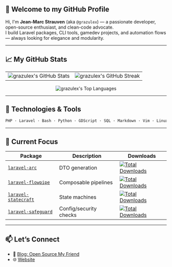 ## 👋 Welcome to my GitHub Profile

Hi, I'm **Jean‑Marc Strauven** (aka `@grazulex`) — a passionate developer, open-source enthusiast, and clean-code advocate.  
I build Laravel packages, CLI tools, gamedev projects, and automation flows — always looking for elegance and modularity.

---

## 📈 My GitHub Stats

<table>
  <tr>
    <td>
      <img src="https://github-readme-stats.vercel.app/api?username=grazulex&theme=dark&show_icons=true&hide_border=false&count_private=true" alt="grazulex's GitHub Stats" />
    </td>
    <td>
      <img src="https://github-readme-streak-stats.herokuapp.com/?user=grazulex&theme=dark&hide_border=false" alt="grazulex's GitHub Streak" />
    </td>
  </tr>
</table>

<div align="center">
  <img src="https://github-readme-stats.vercel.app/api/top-langs/?username=grazulex&theme=dark&show_icons=true&hide_border=false&layout=compact" alt="grazulex's Top Languages" />
</div>

---

## 🧰 Technologies & Tools

```bash
PHP · Laravel · Bash · Python · GDScript · SQL · Markdown · Vim · Linux · Git
```

---

## 🔭 Current Focus

| Package                                                                | Description            | Downloads                                                                                                                                         |
| ---------------------------------------------------------------------- | ---------------------- | ------------------------------------------------------------------------------------------------------------------------------------------------- |
| [`laravel-arc`](https://github.com/grazulex/laravel-arc)               | DTO generation         | [![Total Downloads](https://img.shields.io/packagist/dt/grazulex/laravel-arc)](https://packagist.org/packages/grazulex/laravel-arc)               |
| [`laravel-flowpipe`](https://github.com/grazulex/laravel-flowpipe)     | Composable pipelines   | [![Total Downloads](https://img.shields.io/packagist/dt/grazulex/laravel-flowpipe)](https://packagist.org/packages/grazulex/laravel-flowpipe)     |
| [`laravel-statecraft`](https://github.com/grazulex/laravel-statecraft) | State machines         | [![Total Downloads](https://img.shields.io/packagist/dt/grazulex/laravel-statecraft)](https://packagist.org/packages/grazulex/laravel-statecraft) |
| [`laravel-safeguard`](https://github.com/grazulex/laravel-safeguard)   | Config/security checks | [![Total Downloads](https://img.shields.io/packagist/dt/grazulex/laravel-safeguard)](https://packagist.org/packages/grazulex/laravel-safeguard)   |

---

## 📫 Let’s Connect

- 📝 [Blog: Open Source My Friend](https://opensourcemyfriend.hashnode.dev/)
- 🌐 [Website](https://grazulex.dev)
